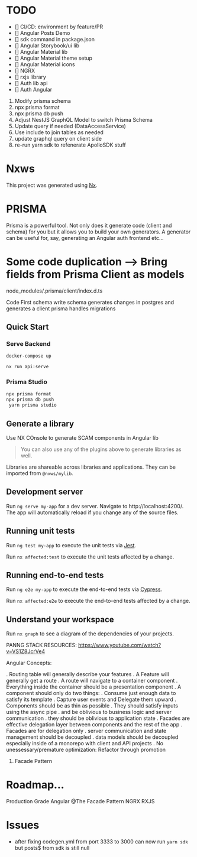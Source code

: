 # TODO

- [] CI/CD: environment by feature/PR
- [] Angular Posts Demo
- [] sdk command in package.json
- [] Angular Storybook/ui lib
- [] Angular Material lib
- [] Angular Material theme setup
- [] Angular Material icons
- [] NGRX
- [] rxjs library
- [] Auth lib api
- [] Auth Angular

1. Modify prisma schema
2. npx prisma format
3. npx prisma db push
4. Adjust NestJS GraphQL Model to switch Prisma Schema
5. Update query if needed (DataAccessService)
6. Use include to join tables as needed
7. update graphql query on client side
8. re-run yarn sdk to refenerate ApolloSDK stuff

# Nxws

This project was generated using [Nx](https://nx.dev).

# PRISMA

Prisma is a powerful tool. Not only does it generate code (client and schema) for you but it allows you to build your own generators. A generator can be useful for, say, generating an Angular auth frontend etc...

# Some code duplication --> Bring fields from Prisma Client as models

node_modules/.prisma/client/index.d.ts

Code First schema
write schema
generates changes in postgres and generates a client
prisma handles migrations

## Quick Start

### Serve Backend

```zsh
docker-compose up

nx run api:serve

```

### Prisma Studio

```zsh
npx prisma format
npx prisma db push
 yarn prisma studio
```

## Generate a library

Use NX COnsole to generate SCAM components in Angular lib

> You can also use any of the plugins above to generate libraries as well.

Libraries are shareable across libraries and applications. They can be imported from `@nxws/mylib`.

## Development server

Run `ng serve my-app` for a dev server. Navigate to http://localhost:4200/. The app will automatically reload if you change any of the source files.

## Running unit tests

Run `ng test my-app` to execute the unit tests via [Jest](https://jestjs.io).

Run `nx affected:test` to execute the unit tests affected by a change.

## Running end-to-end tests

Run `ng e2e my-app` to execute the end-to-end tests via [Cypress](https://www.cypress.io).

Run `nx affected:e2e` to execute the end-to-end tests affected by a change.

## Understand your workspace

Run `nx graph` to see a diagram of the dependencies of your projects.

PANNG STACK RESOURCES:
https://www.youtube.com/watch?v=VS1Z8JcrVe4

Angular Concepts:

. Routing table will generally describe your features
. A Feature will generally get a route
. A route will navigate to a container component
. Everything inside the container should be a presentation component
. A component should only do two things:
. Consume just enough data to satisfy its template
. Capture user events and Delegate them upward
. Components should be as thin as possible
. They should satisfy inputs using the async pipe
. and be oblivious to business logic and server communication
. they should be oblivious to application state
. Facades are effective delegation layer between components and the rest of the app
. Facades are for delegation only
. server communication and state management should be decoupled
. data models should be decoupled especially inside of a monorepo with client and API projects
. No unessessary/premature optimization: Refactor through promotion

1. Facade Pattern

# Roadmap...

Production Grade Angular @The Facade Pattern
NGRX
RXJS


# Issues
- after fixing codegen.yml from port 3333 to 3000 can now run `yarn sdk` but posts$ from sdk is still null 

